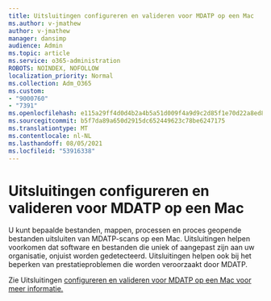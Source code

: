 ```yaml
---
title: Uitsluitingen configureren en valideren voor MDATP op een Mac
ms.author: v-jmathew
author: v-jmathew
manager: dansimp
audience: Admin
ms.topic: article
ms.service: o365-administration
ROBOTS: NOINDEX, NOFOLLOW
localization_priority: Normal
ms.collection: Adm_O365
ms.custom:
- "9000760"
- "7391"
ms.openlocfilehash: e115a29ff4d0d4b2a4b5a51d009f4a9d9c2d85f1e70d22a8ed804ce40ca7b4ee
ms.sourcegitcommit: b5f7da89a650d2915dc652449623c78be6247175
ms.translationtype: MT
ms.contentlocale: nl-NL
ms.lasthandoff: 08/05/2021
ms.locfileid: "53916338"
---
```

# <a name="configure-and-validate-exclusions-for-mdatp-on-a-mac"></a>Uitsluitingen configureren en valideren voor MDATP op een Mac

U kunt bepaalde bestanden, mappen, processen en proces geopende bestanden uitsluiten van MDATP-scans op een Mac. Uitsluitingen helpen voorkomen dat software en bestanden die uniek of aangepast zijn aan uw organisatie, onjuist worden gedetecteerd. Uitsluitingen helpen ook bij het beperken van prestatieproblemen die worden veroorzaakt door MDATP.

Zie Uitsluitingen [configureren en valideren voor MDATP op een Mac voor meer informatie.](https://go.microsoft.com/fwlink/?linkid=2144616)
